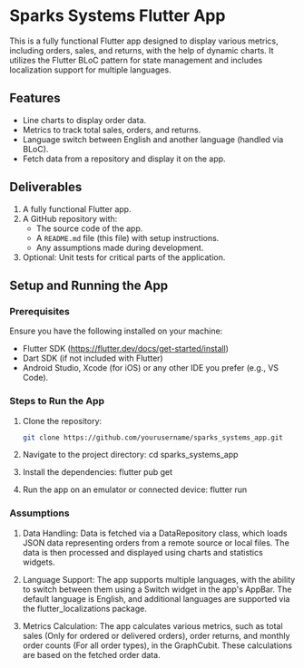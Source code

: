 # Sparks Systems Flutter App

This is a fully functional Flutter app designed to display various metrics, including orders, sales, and returns, with the help of dynamic charts. It utilizes the Flutter BLoC pattern for state management and includes localization support for multiple languages.

## Features

- Line charts to display order data.
- Metrics to track total sales, orders, and returns.
- Language switch between English and another language (handled via BLoC).
- Fetch data from a repository and display it on the app.

## Deliverables

1. A fully functional Flutter app.
2. A GitHub repository with:
   - The source code of the app.
   - A `README.md` file (this file) with setup instructions.
   - Any assumptions made during development.
3. Optional: Unit tests for critical parts of the application.

## Setup and Running the App

### Prerequisites

Ensure you have the following installed on your machine:

- Flutter SDK (https://flutter.dev/docs/get-started/install)
- Dart SDK (if not included with Flutter)
- Android Studio, Xcode (for iOS) or any other IDE you prefer (e.g., VS Code).

### Steps to Run the App

1. Clone the repository:

   ```bash
   git clone https://github.com/yourusername/sparks_systems_app.git

   ```

2. Navigate to the project directory:
   cd sparks_systems_app

3. Install the dependencies:
   flutter pub get

4. Run the app on an emulator or connected device:
   flutter run

### Assumptions

1. Data Handling: Data is fetched via a DataRepository class, which loads JSON data representing orders from a remote source or local files. The data is then processed and displayed using charts and statistics widgets.

2. Language Support: The app supports multiple languages, with the ability to switch between them using a Switch widget in the app's AppBar. The default language is English, and additional languages are supported via the flutter_localizations package.

3. Metrics Calculation: The app calculates various metrics, such as total sales (Only for ordered or delivered orders), order returns, and monthly order counts (For all order types), in the GraphCubit. These calculations are based on the fetched order data.
